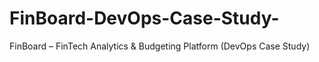 # FinBoard-DevOps-Case-Study-
FinBoard – FinTech Analytics &amp; Budgeting Platform (DevOps Case Study)
